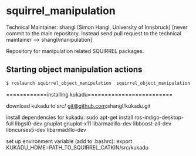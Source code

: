 squirrel_manipulation
=====================

Technical Maintainer: shangl (Simon Hangl, University of Innsbruck)
[never commit to the main repository. Instead send pull request to the technical maintainer --> shangl/manipulation]

Repository for manipulation related SQUIRREL packages.

## Starting object manipulation actions

```bash 
$ roslaunch squirrel_object_manipulation  squirrel_object_manipulation.launch
``` 

============installing kukadu=========================

download kukadu to src/
git@github.com:shangl/kukadu.git

install dependencies for kukadu:
sudo apt-get install ros-indigo-desktop-full libgsl0-dev gnuplot gnuplot-x11 libarmadillo-dev libboost-all-dev libncurses5-dev libarmadillo-dev

set up environment variable (add to .bashrc):
export KUKADU_HOME=PATH_TO_SQUIRREL_CATKIN/src/kukadu

